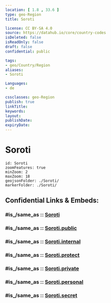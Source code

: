 ```yaml
---
location: [ 1.8 , 33.6 ] 
type: geo-Region
title: Soroti

license: CC BY-SA 4.0
source: https://datahub.io/core/country-codes
isDeleted: false
isReadOnly: false
draft: false
confidential: public

tags:
- geo/Country/Region
aliases:
- Soroti

Languages:
- de

cssclasses: geo-Region
publish: true
linkTitle: 
keywords: 
layout: 
publishDate: 
expiryDate: 
---
```


# Soroti

```leaflet
id: Soroti
zoomFeatures: true 
minZoom: 2 
maxZoom: 18
geojsonFolder: ./Soroti/
markerFolder: ./Soroti/
```


## Confidential Links & Embeds: 

### #is_/same_as :: [Soroti](/_Standards/Earth/Continent/Africa/Africa~Central/Uganda/regions~Uganda/Uganda~East/Soroti.md) 

### #is_/same_as :: [Soroti.public](/_public/Earth/Continent/Africa/Africa~Central/Uganda/regions~Uganda/Uganda~East/Soroti.public.md) 

### #is_/same_as :: [Soroti.internal](/_internal/Earth/Continent/Africa/Africa~Central/Uganda/regions~Uganda/Uganda~East/Soroti.internal.md) 

### #is_/same_as :: [Soroti.protect](/_protect/Earth/Continent/Africa/Africa~Central/Uganda/regions~Uganda/Uganda~East/Soroti.protect.md) 

### #is_/same_as :: [Soroti.private](/_private/Earth/Continent/Africa/Africa~Central/Uganda/regions~Uganda/Uganda~East/Soroti.private.md) 

### #is_/same_as :: [Soroti.personal](/_personal/Earth/Continent/Africa/Africa~Central/Uganda/regions~Uganda/Uganda~East/Soroti.personal.md) 

### #is_/same_as :: [Soroti.secret](/_secret/Earth/Continent/Africa/Africa~Central/Uganda/regions~Uganda/Uganda~East/Soroti.secret.md)

